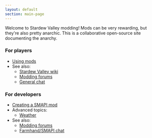 ```yaml
---
layout: default
section: main-page
---
```


Welcome to Stardew Valley modding! Mods can be very rewarding, but they're also pretty anarchic.
This is a collaborative open-source site documenting the anarchy.

<div class="playerbox">
    <h3>For players</h3>
    <ul>
        <li><a href="guides/using-mods">Using mods</a></li>
        <li>See also:<ul>
            <li><a href="http://stardewvalleywiki.com/">Stardew Valley wiki</a></li>
            <li><a href="http://community.playstarbound.com/forums/mods.215/">Modding forums</a></li>
            <li><a href="https://discord.gg/KCJHWhX">General chat</a></li>
        </ul></li>
    </ul>
</div>
<div class="devbox">
    <h3>For developers</h3>
    <ul>
        <li><a href="guides/creating-a-mod">Creating a SMAPI mod</a></li>
        <li>Advanced topics:<ul>
            <li><a href="guides/weather">Weather</a></li>
        </ul></li>
        <li>See also:<ul>
            <li><a href="http://community.playstarbound.com/forums/mods.215/">Modding forums</a></li>
            <li><a href="https://discordapp.com/invite/0t3fh2xhHVc6Vdyx">Farmhand/SMAPI chat</a></li>
        </ul></li>
    </ul>
</div>
<br clear="all" />
